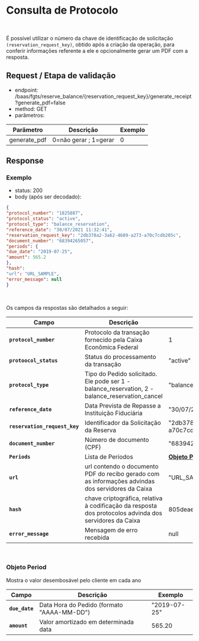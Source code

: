 # Consulta de Protocolo

<br>

É possível utilizar o número da chave de identificação de solicitação `(reservation_request_key)`, obtido após a criação da operação, para conferir informações referente a ele e opcionalmente gerar um PDF com a resposta.

## Request / Etapa de validação

- endpoint: /baas/fgts/reserve_balance/{reservation_request_key}/generate_receipt?generate_pdf=false
- method: GET
- parâmetros:

| Parâmetro    | Descrição             | Exemplo |
|--------------|-----------------------|---------|
| generate_pdf | 0=não gerar ; 1=gerar | 0       |

## Response

### Exemplo

- status: 200
- body (após ser decodado): 

```json
{
"protocol_number": "1825887",
"protocol_status": "active",
"protocol_type": "balance_reservation",
"reference_date": "30/07/2021 11:32:41",
"reservation_request_key": "2db378a2-3a62-4689-a273-a70c7cdb205c",
"document_number": "68394265057",
"periods": {
"due_date": "2019-07-25",
"amount": 565.2
},
"hash":   
"url": "URL_SAMPLE", 
"error_message": null
}
```

<br>

Os campos da respostas são detalhados a seguir:

| Campo                         | Descrição                                                                                              | Exemplo                                |
|-------------------------------|--------------------------------------------------------------------------------------------------------|----------------------------------------|
| **`protocol_number`**         | Protocolo da transação fornecido pela Caixa Econômica Federal                                          | 1                                      |
| **`protoocol_status`**        | Status do processamento da transação                                                                   | "active"                               |
| **`protocol_type`**           | Tipo do Pedido solicitado. Ele pode ser 1 - balance_reservation, 2 - balance_reservation_cancel        | "balance_reservation"                  |
| **`reference_date`**          | Data Prevista de Repasse a Instituição Fiduciária                                                      | "30/07/2021 11:32:41"                  |
| **`reservation_request_key`** | Identificador da Solicitação da Reserva                                                                | "2db378a2-3a62-4689-a273-a70c7cdb205c" |
| **`document_number`**         | Número de documento (CPF)                                                                              | "68394265057"                          |
| **`Periods`**                 | Lista de Períodos                                                                                      | **[Objeto Period](#objeto-period)**    |
| **`url`**                     | url contendo o documento PDF do recibo gerado com as informações advindas dos servidores da Caixa      | "URL_SAMPLE"                           |
| **`hash`**                    | chave criptográfica, relativa à codificação da resposta dos protocolos advinda dos servidores da Caixa | 805deae950977568a4a6efad72cde92e       |
| **`error_message`**           | Mensagem de erro recebida                                                                              | null                                   |

<br>

### Objeto Period
Mostra o valor desembosável pelo cliente em cada ano <a name=objeto-period></a>

| Campo          | Descrição                                  | Exemplo      |
|----------------|--------------------------------------------|--------------|
| **`due_date`** | Data Hora do Pedido (formato "AAAA-MM-DD") | "2019-07-25" |
| **`amount`**   | Valor amortizado em determinada data       | 565.20       |

